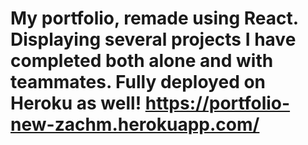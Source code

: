 # My portfolio, remade using React. Displaying several projects I have completed both alone and with teammates. Fully deployed on Heroku as well! https://portfolio-new-zachm.herokuapp.com/

